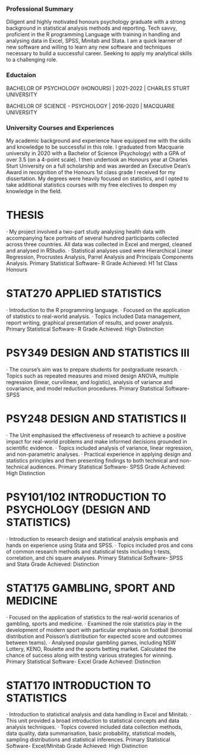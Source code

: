 ### Professional Summary
Diligent and highly motivated honours psychology graduate with a strong background in statistical analysis methods and reporting. Tech savvy, proficient in the R programming Language with training in handling and analysing data in Excel, SPSS, Minitab and Stata. I am a quick learner of new software and willing to learn any new software and techniques necessary to build a successful career. Seeking to apply my analytical skills to a challenging role.

### Eductaion

BACHELOR OF PSYCHOLOGY (HONOURS) | 2021-2022 | CHARLES STURT UNIVERSITY

BACHELOR OF SCIENCE - PSYCHOLOGY | 2016-2020 | MACQUARIE UNIVERSITY

### University Courses and Experiences
My academic background and experience have equipped me with the skills and knowledge to be successful in this role. I graduated from Macquarie university in 2020 with a Bachelor of Science (Psychology) with a GPA of over 3.5 (on a 4-point scale). I then undertook an Honours year at Charles Sturt University on a full scholarship and was awarded an Executive Dean’s Award in recognition of the Honours 1st class grade I received for my dissertation. My degrees were heavily focused on statistics, and I opted to take additional statistics courses with my free electives to deepen my knowledge in the field.

# THESIS
·	My project involved a two-part study analysing health data with accompanying face portraits of several hundred participants collected across three countries. All data was collected in Excel and merged, cleaned and analysed in RStudio.
·	Statistical analyses used were Hierarchical Linear Regression, Procrustes Analysis, Parrel Analysis and Principals Components Analysis.
Primary Statistical Software- R
Grade Achieved: H1 1st Class Honours 

# STAT270 APPLIED STATISTICS
·	Introduction to the R programming language.
·	Focused on the application of statistics to real-world analysis. 
·	Topics included Data management, report writing, graphical presentation of results, and power analysis. 
Primary Statistical Software- R
Grade Achieved: High Distinction

# PSY349 DESIGN AND STATISTICS III 
·	The course’s aim was to prepare students for postgraduate research.
·	Topics such as repeated measures and mixed design ANOVA, multiple regression (linear, curvilinear, and logistic), analysis of variance and covariance, and model reduction procedures. 
Primary Statistical Software- SPSS 

# PSY248 DESIGN AND STATISTICS II 
·	The Unit emphasised the effectiveness of research to achieve a positive impact for real-world problems and make informed decisions grounded in scientific evidence.
·	Topics included analysis of variance, linear regression, and non-parametric analyses.
·	Practical experience in applying design and statistics principles and then presenting findings to both technical and non-technical audiences.
Primary Statistical Software- SPSS 
Grade Achieved: High Distinction

# PSY101/102 INTRODUCTION TO PSYCHOLOGY (DESIGN AND STATISTICS)
·	Introduction to research design and statistical analysis emphasis and hands on experience using Stata and SPSS.
·	Topics included pros and cons of common research methods and statistical tests including t-tests, correlation, and chi square analyses.
Primary Statistical Software- SPSS and Stata
Grade Achieved: Distinction

# STAT175 GAMBLING, SPORT AND MEDICINE
·	Focused on the application of statistics to the real-world scenarios of gambling, sports and medicine.
·	Examined the role statistics play in the development of modern sport with particular emphasis on football (binomial distribution and Poisson’s distribution for expected score and outcomes between teams).
·	Analysed popular gambling games, including NSW Lottery, KENO, Roulette and the sports betting market. Calculated the chance of success along with testing various strategies for winning.
Primary Statistical Software- Excel
Grade Achieved: Distinction 

# STAT170 INTRODUCTION TO STATISTICS
·	Introduction to statistical analysis and data handling in Excel and Minitab.
·	This unit provided a broad introduction to statistical concepts and data analysis techniques.
·	Topics covered included data collection methods, data quality, data summarisation, basic probability, statistical models, sampling distributions and statistical inferences.
Primary Statistical Software- Excel/Minitab
Grade Achieved: High Distinction 
